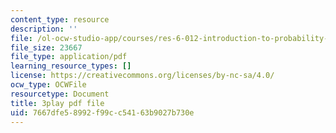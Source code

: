 ```yaml
---
content_type: resource
description: ''
file: /ol-ocw-studio-app/courses/res-6-012-introduction-to-probability-spring-2018/7667dfe58992f99cc54163b9027b730e_99yuPxvdfP8.pdf
file_size: 23667
file_type: application/pdf
learning_resource_types: []
license: https://creativecommons.org/licenses/by-nc-sa/4.0/
ocw_type: OCWFile
resourcetype: Document
title: 3play pdf file
uid: 7667dfe5-8992-f99c-c541-63b9027b730e
---
```

